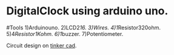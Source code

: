 # DigitalClock using arduino uno.

#Tools
1)Arduinouno.
2)LCD2*16.
3)Wires.
4)1*Resistor320ohm.
5)4*Resistor1Kohm.
6)1*buzzer.
7)Potentiometer.

Circuit design on [tinker cad](https://www.tinkercad.com/things/7xdGcagHp5J-simple-digital-clock/editel).
